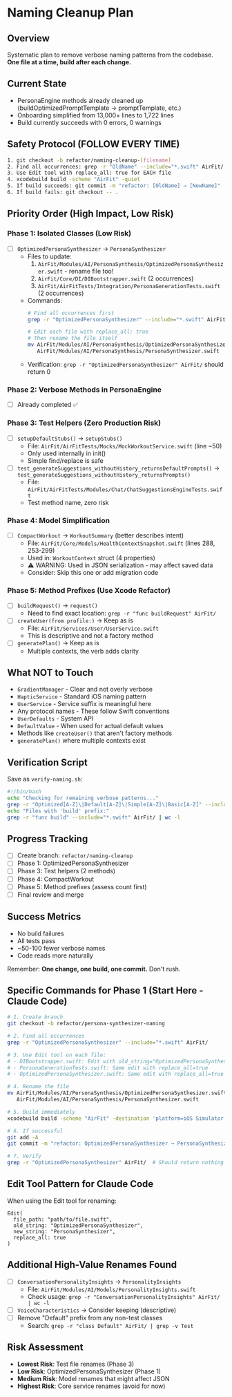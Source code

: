 # Naming Cleanup Plan

## Overview
Systematic plan to remove verbose naming patterns from the codebase. **One file at a time, build after each change.**

## Current State
- PersonaEngine methods already cleaned up (buildOptimizedPromptTemplate → promptTemplate, etc.)
- Onboarding simplified from 13,000+ lines to 1,722 lines
- Build currently succeeds with 0 errors, 0 warnings

## Safety Protocol (FOLLOW EVERY TIME)
```bash
1. git checkout -b refactor/naming-cleanup-[filename]
2. Find all occurrences: grep -r "OldName" --include="*.swift" AirFit/
3. Use Edit tool with replace_all: true for EACH file
4. xcodebuild build -scheme "AirFit" -quiet
5. If build succeeds: git commit -m "refactor: [OldName] → [NewName]"
6. If build fails: git checkout -- .
```

## Priority Order (High Impact, Low Risk)

### Phase 1: Isolated Classes (Low Risk)
- [ ] `OptimizedPersonaSynthesizer` → `PersonaSynthesizer`
  - Files to update:
    1. `AirFit/Modules/AI/PersonaSynthesis/OptimizedPersonaSynthesizer.swift` - rename file too!
    2. `AirFit/Core/DI/DIBootstrapper.swift` (2 occurrences)
    3. `AirFit/AirFitTests/Integration/PersonaGenerationTests.swift` (2 occurrences)
  - Commands:
    ```bash
    # Find all occurrences first
    grep -r "OptimizedPersonaSynthesizer" --include="*.swift" AirFit/
    
    # Edit each file with replace_all: true
    # Then rename the file itself
    mv AirFit/Modules/AI/PersonaSynthesis/OptimizedPersonaSynthesizer.swift \
       AirFit/Modules/AI/PersonaSynthesis/PersonaSynthesizer.swift
    ```
  - Verification: `grep -r "OptimizedPersonaSynthesizer" AirFit/` should return 0

### Phase 2: Verbose Methods in PersonaEngine
- [ ] Already completed ✅

### Phase 3: Test Helpers (Zero Production Risk)
- [ ] `setupDefaultStubs()` → `setupStubs()`
  - File: `AirFit/AirFitTests/Mocks/MockWorkoutService.swift` (line ~50)
  - Only used internally in init()
  - Simple find/replace is safe
- [ ] `test_generateSuggestions_withoutHistory_returnsDefaultPrompts()` → `test_generateSuggestions_withoutHistory_returnsPrompts()`
  - File: `AirFit/AirFitTests/Modules/Chat/ChatSuggestionsEngineTests.swift`
  - Test method name, zero risk

### Phase 4: Model Simplification
- [ ] `CompactWorkout` → `WorkoutSummary` (better describes intent)
  - File: `AirFit/Core/Models/HealthContextSnapshot.swift` (lines 288, 253-299)
  - Used in: `WorkoutContext` struct (4 properties)
  - ⚠️ WARNING: Used in JSON serialization - may affect saved data
  - Consider: Skip this one or add migration code

### Phase 5: Method Prefixes (Use Xcode Refactor)
- [ ] `buildRequest()` → `request()`
  - Need to find exact location: `grep -r "func buildRequest" AirFit/`
- [ ] `createUser(from profile:)` → Keep as is
  - File: `AirFit/Services/User/UserService.swift`
  - This is descriptive and not a factory method
- [ ] `generatePlan()` → Keep as is
  - Multiple contexts, the verb adds clarity

## What NOT to Touch
- `GradientManager` - Clear and not overly verbose
- `HapticService` - Standard iOS naming pattern
- `UserService` - Service suffix is meaningful here
- Any protocol names - These follow Swift conventions
- `UserDefaults` - System API
- `DefaultValue` - When used for actual default values
- Methods like `createUser()` that aren't factory methods
- `generatePlan()` where multiple contexts exist

## Verification Script
Save as `verify-naming.sh`:
```bash
#!/bin/bash
echo "Checking for remaining verbose patterns..."
grep -r "Optimized[A-Z]\|Default[A-Z]\|Simple[A-Z]\|Basic[A-Z]" --include="*.swift" AirFit/ | grep -v "UserDefaults\|DefaultValue"
echo "Files with 'build' prefix:"
grep -r "func build" --include="*.swift" AirFit/ | wc -l
```

## Progress Tracking
- [ ] Create branch: `refactor/naming-cleanup`
- [ ] Phase 1: OptimizedPersonaSynthesizer
- [ ] Phase 3: Test helpers (2 methods)
- [ ] Phase 4: CompactWorkout 
- [ ] Phase 5: Method prefixes (assess count first)
- [ ] Final review and merge

## Success Metrics
- No build failures
- All tests pass
- ~50-100 fewer verbose names
- Code reads more naturally

Remember: **One change, one build, one commit.** Don't rush.

## Specific Commands for Phase 1 (Start Here - Claude Code)
```bash
# 1. Create branch
git checkout -b refactor/persona-synthesizer-naming

# 2. Find all occurrences
grep -r "OptimizedPersonaSynthesizer" --include="*.swift" AirFit/

# 3. Use Edit tool on each file:
# - DIBootstrapper.swift: Edit with old_string="OptimizedPersonaSynthesizer" new_string="PersonaSynthesizer" replace_all=true
# - PersonaGenerationTests.swift: Same edit with replace_all=true
# - OptimizedPersonaSynthesizer.swift: Same edit with replace_all=true

# 4. Rename the file
mv AirFit/Modules/AI/PersonaSynthesis/OptimizedPersonaSynthesizer.swift \
   AirFit/Modules/AI/PersonaSynthesis/PersonaSynthesizer.swift

# 5. Build immediately
xcodebuild build -scheme "AirFit" -destination 'platform=iOS Simulator,name=iPhone 16 Pro,OS=18.4' -quiet

# 6. If successful
git add -A
git commit -m "refactor: OptimizedPersonaSynthesizer → PersonaSynthesizer"

# 7. Verify
grep -r "OptimizedPersonaSynthesizer" AirFit/  # Should return nothing
```

## Edit Tool Pattern for Claude Code
When using the Edit tool for renaming:
```
Edit(
  file_path: "path/to/file.swift",
  old_string: "OptimizedPersonaSynthesizer",
  new_string: "PersonaSynthesizer", 
  replace_all: true
)
```

## Additional High-Value Renames Found
- [ ] `ConversationPersonalityInsights` → `PersonalityInsights`
  - File: `AirFit/Modules/AI/Models/PersonalityInsights.swift`
  - Check usage: `grep -r "ConversationPersonalityInsights" AirFit/ | wc -l`
- [ ] `VoiceCharacteristics` → Consider keeping (descriptive)
- [ ] Remove "Default" prefix from any non-test classes
  - Search: `grep -r "class Default" AirFit/ | grep -v Test`

## Risk Assessment
- **Lowest Risk**: Test file renames (Phase 3)
- **Low Risk**: OptimizedPersonaSynthesizer (Phase 1)
- **Medium Risk**: Model renames that might affect JSON
- **Highest Risk**: Core service renames (avoid for now)